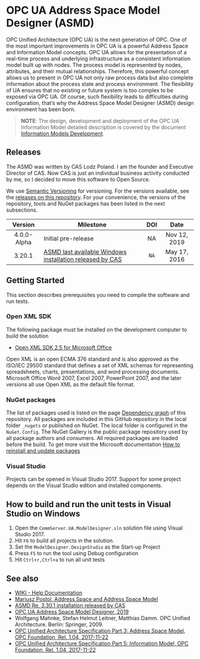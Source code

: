 # OPC UA Address Space Model Designer (ASMD)

OPC Unified Architecture (OPC UA) is the next generation of OPC. One of the most important improvements in OPC UA is a powerful Address Space and Information Model concepts. OPC UA allows for the presentation of a real-time process and underlying infrastructure as a consistent information model built up with nodes. The process model is represented by nodes, attributes, and their mutual relationships. Therefore, this powerful concept allows us to present in OPC UA not only raw process data but also complete information about the process state and process environment. The flexibility of UA ensures that no existing or future system is too complex to be exposed via OPC UA. Of course, such flexibility leads to difficulties during configuration, that’s why the Address Space Model Designer (ASMD) design environment has been born.

> **NOTE**: The design, development and deployment of the OPC UA Information Model detailed description is covered by the document [Information Models Development](https://commsvr.gitbook.io/ooi/semantic-data-processing/informationmodelsdevelopment).

## Releases

The ASMD was written by CAS Lodz Poland. I am the founder and Executive Director of CAS. Now CAS is just an individual business activity conducted by me, so I decided to move this software to Open Source.

We use [Semantic Versioning](http://semver.org/) for versioning. For the versions available, see the [releases on this repository](https://github.com/mpostol/ASMD/releases). For your convenience, the versions of the repository, tools and NuGet packages has been listed in the next subsections.

| Version | Milestone                                                          | DOI |Date|
|:-------:|--------------------------------------------------------------------|:---:|:--:|
| 4.0.0-Alpha | Initial pre-release | NA | Nov 12, 2019|
| 3.20.1| [ASMD last available Windows installation released by CAS](http://www.commsvr.com/COInstal/UAModelDesignerPro/setup.exe)|`NA`|May 17, 2016|

## Getting Started

This section describes prerequisites you need to compile the software and run tests.

### Open XML SDK

The following package must be installed on the development computer to build the solution

- [Open XML SDK 2.5 for Microsoft Office](https://www.microsoft.com/en-us/download/details.aspx?id=30425)

Open XML is an open ECMA 376 standard and is also approved as the ISO/IEC 29500 standard that defines a set of XML schemas for representing spreadsheets, charts, presentations, and word processing documents. Microsoft Office Word 2007, Excel 2007, PowerPoint 2007, and the later versions all use Open XML as the default file format.

### NuGet packages

The list of packages used is listed on the page [Dependency graph](https://github.com/mpostol/ASMD/network/dependencies) of this repository. All packages are included in this GitHub repository in the local folder `_nugets` or published on NuGet. The local folder is configured in the `NuGet.Config`. The NuGet Gallery is the public package repository used by all package authors and consumers. All required packages are loaded before the build.
To get more visit the Microsoft documentation [How to reinstall and update packages](https://docs.microsoft.com/en-us/nuget/consume-packages/reinstalling-and-updating-packages)

### Visual Studio

Projects can be opened in Visual Studio 2017. Support for some project depends on the Visual Studio edition and installed components.

## How to build and run the unit tests in Visual Studio on Windows

1. Open the `CommServer.UA.ModelDesigner.sln` solution file using Visual Studio 2017.
1. Hit `F6` to build all projects in the solution.
1. Set the `ModelDesigner.DesignStudio` as the Start-up Project
2. Press `F5` to run the tool using Debug configuration
5. Hit `Ctrl+r,Ctrl+a` to run all unit tests

## See also
- [WIKI - Help Documentation](https://github.com/mpostol/ASMD/wiki)
- [Mariusz Postol. Address Space and Address Space Model](https://commsvr.gitbook.io/ooi/semantic-data-processing/addressspaceaddressspacemodel)
- [ASMD Re. 3.30.1 installation released by CAS](http://www.commsvr.com/COInstal/UAModelDesignerPro/setup.exe)
- [OPC UA Address Space Model Designer, 2019][CAS.ASMD]
- Wolfgang Mahnke, Stefan Helmut Leitner, Matthias Damm. OPC Unified Architecture. Berlin: Springer, 2009.
- [OPC Unified Architecture Specification Part 3: Address Space Model, OPC Foundation, Rel. 1.04, 2017-11-22][Opc.UA.Part3]
- [OPC Unified Architecture Specification Part 5: Information Model, OPC Foundation, Rel. 1.04, 2017-11-22][OPC.UA.Part5]

[OPC.UA.Part5]:https://opcfoundation.org/developer-tools/specifications-unified-architecture/part-5-information-model/
[Opc.UA.Part3]:https://opcfoundation.org/developer-tools/specifications-unified-architecture/part-3-address-space-model/
[CAS.ASMD]: http://www.commsvr.com/Products/OPCUA/UAModelDesigner.aspx
